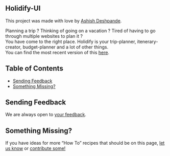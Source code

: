 ## Holidify-UI

This project was made with love by [Ashish Deshpande](https://github.com/ashishd751/).

Planning a trip ? Thinking of going on a vacation ? Tired of having to go through multiple websites to plan it ?<br>
You have come to the right place. Holidify is your trip-planner, itenerary-creator, budget-planner and a lot of other things.<br> 
You can find the most recent version of this [here](http://10.20.4.131:3000/).

## Table of Contents

- [Sending Feedback](#sending-feedback)
- [Something Missing?](#something-missing)

## Sending Feedback

We are always open to [your feedback](https://github.com/facebookincubator/create-react-app/issues).

## Something Missing?

If you have ideas for more “How To” recipes that should be on this page, [let us know](https://github.com/facebookincubator/create-react-app/issues) or [contribute some!](https://github.com/facebookincubator/create-react-app/edit/master/packages/react-scripts/template/README.md)
